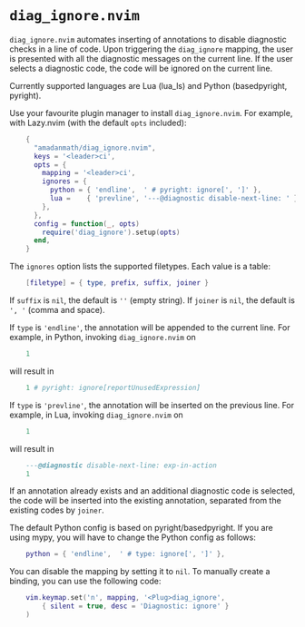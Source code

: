 # `diag_ignore.nvim`

`diag_ignore.nvim` automates inserting of annotations to disable diagnostic
checks in a line of code. Upon triggering the `diag_ignore` mapping, the user
is presented with all the diagnostic messages on the current line. If the user
selects a diagnostic code, the code will be ignored on the current line.

Currently supported languages are Lua (lua_ls) and Python (basedpyright,
pyright).

Use your favourite plugin manager to install `diag_ignore.nvim`.
For example, with Lazy.nvim (with the default `opts` included):

```lua
    {
      "amadanmath/diag_ignore.nvim",
      keys = '<leader>ci',
      opts = {
        mapping = '<leader>ci',
        ignores = {
          python = { 'endline',  ' # pyright: ignore[', ']' },
          lua =    { 'prevline', '---@diagnostic disable-next-line: ' },
        },
      },
      config = function(_, opts)
        require('diag_ignore').setup(opts)
      end,
    }
```

The `ignores` option lists the supported filetypes. Each value is a table:

```lua
    [filetype] = { type, prefix, suffix, joiner }
```

If `suffix` is `nil`, the default is `''` (empty string).
If `joiner` is `nil`, the default is `', '` (comma and space).

If `type` is `'endline'`, the annotation will be appended to the current line.
For example, in Python, invoking `diag_ignore.nvim` on

```python
    1
```

will result in

```python
    1 # pyright: ignore[reportUnusedExpression]
```

If `type` is `'prevline'`, the annotation will be inserted on the previous line.
For example, in Lua, invoking `diag_ignore.nvim` on

```lua
    1
```

will result in

```lua
    ---@diagnostic disable-next-line: exp-in-action
    1
```

If an annotation already exists and an additional diagnostic code is selected,
the code will be inserted into the existing annotation, separated from the
existing codes by `joiner`.

The default Python config is based on pyright/basedpyright. If you are using
mypy, you will have to change the Python config as follows:

```lua
    python = { 'endline',  ' # type: ignore[', ']' },
```

You can disable the mapping by setting it to `nil`. To manually create a
binding, you can use the following code:

```lua
    vim.keymap.set('n', mapping, '<Plug>diag_ignore',
        { silent = true, desc = 'Diagnostic: ignore' }
    )
```
